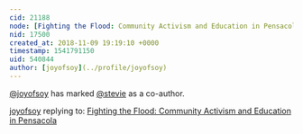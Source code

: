 ```yaml
---
cid: 21188
node: [Fighting the Flood: Community Activism and Education in Pensacola](../notes/joyofsoy/11-09-2018/fighting-the-flood-community-activism-and-education-in-pensacola)
nid: 17500
created_at: 2018-11-09 19:19:10 +0000
timestamp: 1541791150
uid: 540844
author: [joyofsoy](../profile/joyofsoy)
---
```


 [@joyofsoy](/profile/joyofsoy) has marked [@stevie](/profile/stevie) as a co-author. 

[joyofsoy](../profile/joyofsoy) replying to: [Fighting the Flood: Community Activism and Education in Pensacola](../notes/joyofsoy/11-09-2018/fighting-the-flood-community-activism-and-education-in-pensacola)

